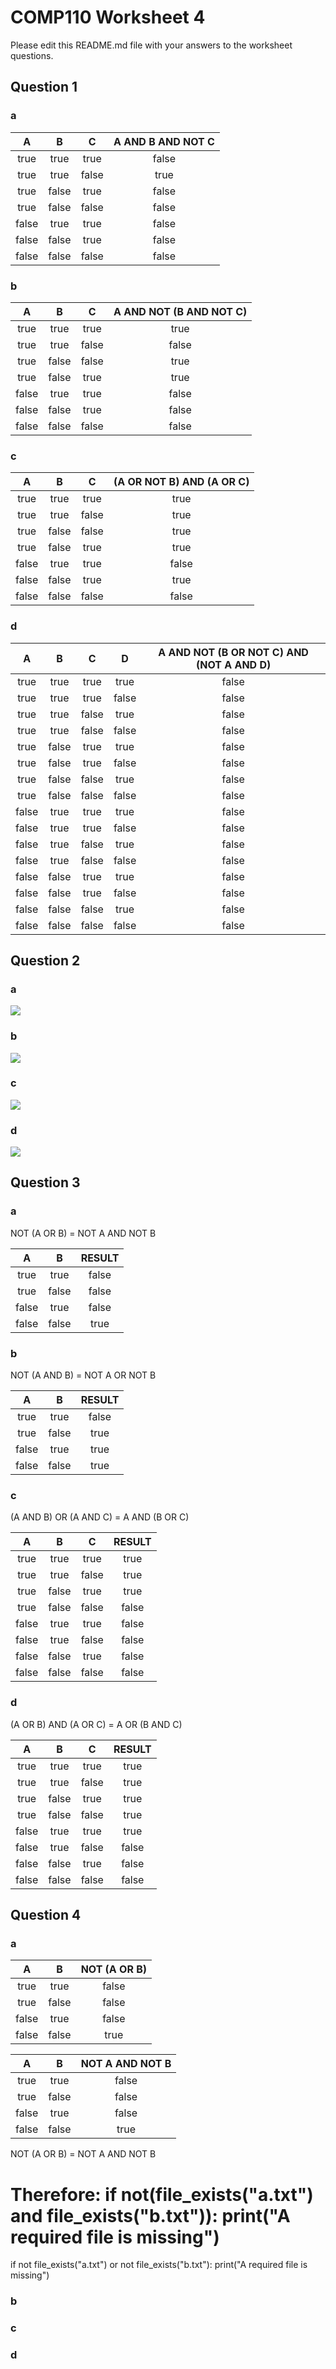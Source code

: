 # COMP110 Worksheet 4

Please edit this README.md file with your answers to the worksheet questions.

## Question 1

### a

|A|B|C|A AND B AND NOT C|
|:---:|:---:|:---:|:---:|
|true|true|true|false|
|true|true|false|true|
|true|false|true|false|
|true|false|false|false|
|false|true|true|false|
|false|false|true|false|
|false|false|false|false|


### b

|A|B|C|A AND NOT (B AND NOT C)|
|:---:|:---:|:---:|:---:|
|true|true|true|true|
|true|true|false|false|
|true|false|false|true|
|true|false|true|true|
|false|true|true|false|
|false|false|true|false|
|false|false|false|false|

### c

|A|B|C|(A OR NOT B) AND (A OR C)|
|:---:|:---:|:---:|:----:|
|true|true|true|true|
|true|true|false|true|
|true|false|false|true|
|true|false|true|true|
|false|true|true|false|
|false|false|true|true|
|false|false|false|false|

### d

|A|B|C|D|A AND NOT (B OR NOT C) AND (NOT A AND D)|
|:---:|:---:|:---:|:---:|:---:|
|true|true|true|true|false|
|true|true|true|false|false|
|true|true|false|true|false|
|true|true|false|false|false|
|true|false|true|true|false|
|true|false|true|false|false|
|true|false|false|true|false|
|true|false|false|false|false|
|false|true|true|true|false|
|false|true|true|false|false|
|false|true|false|true|false|
|false|true|false|false|false|
|false|false|true|true|false|
|false|false|true|false|false|
|false|false|false|true|false|
|false|false|false|false|false|

## Question 2

### a
![](https://raw.githubusercontent.com/JD233113/comp110-worksheet-4/master/logic1.PNG)

### b
![](https://raw.githubusercontent.com/JD233113/comp110-worksheet-4/master/logic2.PNG)

### c
![](https://raw.githubusercontent.com/JD233113/comp110-worksheet-4/master/logic3.PNG)

### d
![](https://raw.githubusercontent.com/JD233113/comp110-worksheet-4/master/logic4.PNG)

## Question 3

### a
NOT (A OR B) = NOT A AND NOT B 

|A|B|RESULT|
|:---:|:---:|:---:|
|true|true|false|
|true|false|false|
|false|true|false|
|false|false|true|

### b
NOT (A AND B) = NOT A OR NOT B 

|A|B|RESULT|
|:---:|:---:|:---:|
|true|true|false|
|true|false|true|
|false|true|true|
|false|false|true|

### c
(A AND B) OR (A AND C) = A AND (B OR C)

|A|B|C|RESULT|
|:---:|:---:|:---:|:---:|
|true|true|true|true|
|true|true|false|true|
|true|false|true|true|
|true|false|false|false|
|false|true|true|false|
|false|true|false|false|
|false|false|true|false|
|false|false|false|false|

### d
(A OR B) AND (A OR C) = A OR (B AND C)

|A|B|C|RESULT|
|:---:|:---:|:---:|:---:|
|true|true|true|true|
|true|true|false|true|
|true|false|true|true|
|true|false|false|true|
|false|true|true|true|
|false|true|false|false|
|false|false|true|false|
|false|false|false|false|

## Question 4

### a
|A|B|NOT (A OR B)|
|:---:|:---:|:---:|
|true|true|false|
|true|false|false|
|false|true|false|
|false|false|true|

|A|B|NOT A AND NOT B |
|:---:|:---:|:---:|
|true|true|false|
|true|false|false|
|false|true|false|
|false|false|true|

NOT (A OR B) = NOT A AND NOT B 

Therefore:
if not(file_exists("a.txt") and file_exists("b.txt")): print("A required file is missing")
=
if not file_exists("a.txt") or not file_exists("b.txt"): print("A required file is missing")


### b


### c

### d

